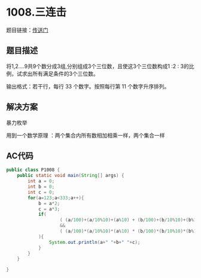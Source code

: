 # 1008.三连击

题目链接：[传送门](https://www.luogu.com.cn/problem/P1008)

## 题目描述

将1,2....9共9个数分成3组,分别组成3个三位数，且使这3个三位数构成1 :2 : 3的比例，试求出所有满足条件的3个三位数。

输出格式：若干行，每行 33 个数字。按照每行第 11 个数字升序排列。

## 解决方案

暴力枚举

用到一个数学原理 ：两个集合内所有数相加相乘一样，两个集合一样

## AC代码

```java
public class P1008 {
    public static void main(String[] args) {
        int a = 0;
        int b = 0;
        int c = 0;
        for(a=123;a<333;a++){
            b = a*2;
            c = a*3;
            if(
                    ( (a/100)+(a/10%10)+(a%10) + (b/100)+(b/10%10)+(b%10) + (c/100)+(c/10%10)+(c%10) ) == (1+2+3+4+5+6+7+8+9)
                    &&
                    ( (a/100)*(a/10%10)*(a%10) * (b/100)*(b/10%10)*(b%10) * (c/100)*(c/10%10)*(c%10) ) == (1*2*3*4*5*6*7*8*9)
            ){
                System.out.println(a+" "+b+" "+c);
            }
        }
    }

}
```


